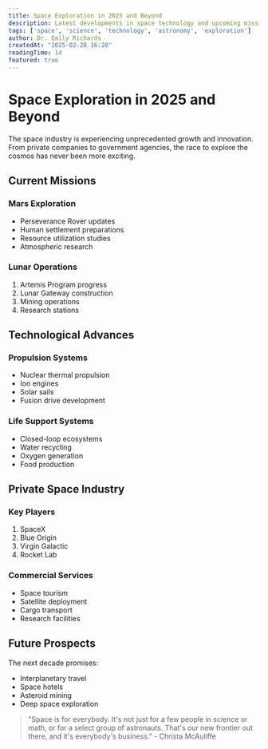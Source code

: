 ```yaml
---
title: Space Exploration in 2025 and Beyond
description: Latest developments in space technology and upcoming missions to explore our solar system
tags: ['space', 'science', 'technology', 'astronomy', 'exploration']
author: Dr. Emily Richards
createdAt: "2025-02-28 16:20"
readingTime: 14
featured: true
---
```


# Space Exploration in 2025 and Beyond

The space industry is experiencing unprecedented growth and innovation. From private companies to government agencies, the race to explore the cosmos has never been more exciting.

## Current Missions

### Mars Exploration
- Perseverance Rover updates
- Human settlement preparations
- Resource utilization studies
- Atmospheric research

### Lunar Operations
1. Artemis Program progress
2. Lunar Gateway construction
3. Mining operations
4. Research stations

## Technological Advances

### Propulsion Systems
* Nuclear thermal propulsion
* Ion engines
* Solar sails
* Fusion drive development

### Life Support Systems
- Closed-loop ecosystems
- Water recycling
- Oxygen generation
- Food production

## Private Space Industry

### Key Players
1. SpaceX
2. Blue Origin
3. Virgin Galactic
4. Rocket Lab

### Commercial Services
- Space tourism
- Satellite deployment
- Cargo transport
- Research facilities

## Future Prospects

The next decade promises:
* Interplanetary travel
* Space hotels
* Asteroid mining
* Deep space exploration

> "Space is for everybody. It's not just for a few people in science or math, or for a select group of astronauts. That's our new frontier out there, and it's everybody's business." - Christa McAuliffe 
